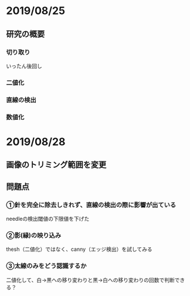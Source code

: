 # 2019/08/25

## 研究の概要

### 切り取り

いったん後回し

### 二値化

### 直線の検出

### 数値化

# 2019/08/28

## 画像のトリミング範囲を変更

## 問題点

### ①針を完全に除去しきれず、直線の検出の際に影響が出ている

needleの検出閾値の下限値を下げた

### ②影(縁)の映り込み

thesh（二値化）ではなく、canny（エッジ検出）を試してみる

### ③太線のみをどう認識するか

二値化して、白→黒への移り変わりと黒→白への移り変わりの回数で判断できる？
